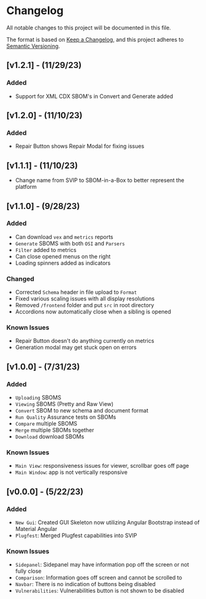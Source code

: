 # Changelog

All notable changes to this project will be documented in this file.

The format is based on [Keep a Changelog](https://keepachangelog.com/en/1.0.0/),
and this project adheres to [Semantic Versioning](https://semver.org/spec/v2.0.0.html).

## [v1.2.1] - (11/29/23)
### Added
- Support for XML CDX SBOM's in Convert and Generate added 

## [v1.2.0] - (11/10/23)
### Added
 - Repair Button shows Repair Modal for fixing issues

## [v1.1.1] - (11/10/23)
- Change name from SVIP to SBOM-in-a-Box to better represent the platform

## [v1.1.0] - (9/28/23)
### Added
- Can download `vex` and `metrics` reports
- `Generate` SBOMS with both `OSI` and `Parsers`
- `Filter` added to metrics
- Can close opened menus on the right
- Loading spinners added as indicators
  
### Changed
- Corrected `Schema` header in file upload to `Format`
- Fixed various scaling issues with all display resolutions
- Removed `/frontend` folder and put `src` in root directory
- Accordions now automatically close when a sibling is opened

### Known Issues
- Repair Button doesn't do anything currently on metrics
- Generation modal may get stuck open on errors

## [v1.0.0] - (7/31/23)
### Added
- `Uploading` SBOMS
- `Viewing` SBOMS (Pretty and Raw View)
- `Convert` SBOM to new schema and document format
- `Run Quality` Assurance tests on SBOMs
- `Compare` multiple SBOMS
- `Merge` multiple SBOMs together
- `Download` download SBOMs

### Known Issues
- `Main View`: responsiveness issues for viewer, scrollbar goes off page
- `Main Window`: app is not vertically responsive

## [v0.0.0] - (5/22/23)
### Added
- `New Gui`: Created GUI Skeleton now utilizing Angular Bootstrap instead of Material Angular
- `Plugfest`: Merged Plugfest capabilities into SVIP

### Known Issues
- `Sidepanel`: Sidepanel may have information pop off the screen or not fully close
- `Comparison`: Information goes off screen and cannot be scrolled to
- `Navbar`: There is no indication of buttons being disabled
- `Vulnerabilities`: Vulnerabilities button is not shown to be disabled
